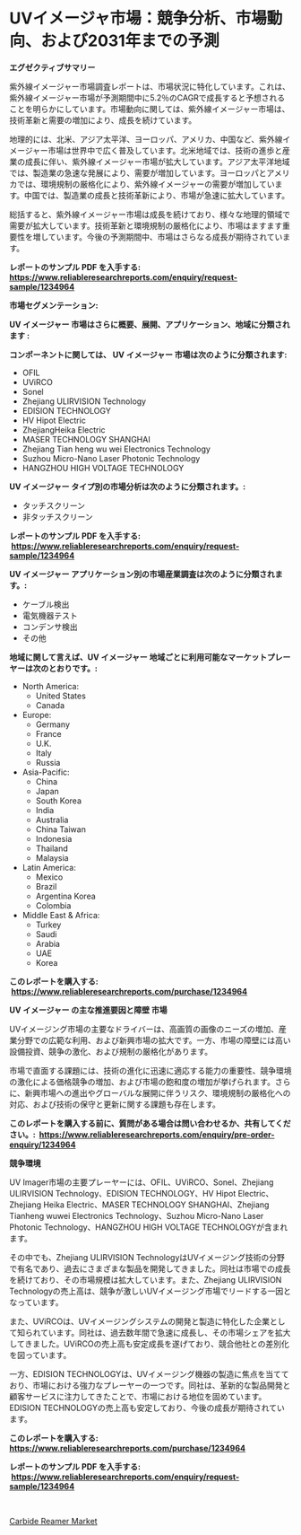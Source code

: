 <p><h1>UVイメージャ市場：競争分析、市場動向、および2031年までの予測</h1></p><p><strong>エグゼクティブサマリー</strong></p>
<p><p>紫外線イメージャー市場調査レポートは、市場状況に特化しています。これは、紫外線イメージャー市場が予測期間中に5.2％のCAGRで成長すると予想されることを明らかにしています。市場動向に関しては、紫外線イメージャー市場は、技術革新と需要の増加により、成長を続けています。</p><p>地理的には、北米、アジア太平洋、ヨーロッパ、アメリカ、中国など、紫外線イメージャー市場は世界中で広く普及しています。北米地域では、技術の進歩と産業の成長に伴い、紫外線イメージャー市場が拡大しています。アジア太平洋地域では、製造業の急速な発展により、需要が増加しています。ヨーロッパとアメリカでは、環境規制の厳格化により、紫外線イメージャーの需要が増加しています。中国では、製造業の成長と技術革新により、市場が急速に拡大しています。</p><p>総括すると、紫外線イメージャー市場は成長を続けており、様々な地理的領域で需要が拡大しています。技術革新と環境規制の厳格化により、市場はますます重要性を増しています。今後の予測期間中、市場はさらなる成長が期待されています。</p></p>
<p><strong>レポートのサンプル PDF を入手する: <a href="https://www.reliableresearchreports.com/enquiry/request-sample/1234964">https://www.reliableresearchreports.com/enquiry/request-sample/1234964</a></strong></p>
<p><strong>市場セグメンテーション:</strong></p>
<p><strong> UV イメージャー 市場はさらに概要、展開、アプリケーション、地域に分類されます :</strong></p>
<p><strong>コンポーネントに関しては、 UV イメージャー 市場は次のように分類されます: &nbsp;</strong></p>
<p><ul><li>OFIL</li><li>UViRCO</li><li>Sonel</li><li>Zhejiang ULIRVISION Technology</li><li>EDISION TECHNOLOGY</li><li>HV Hipot Electric</li><li>ZhejiangHeika Electric</li><li>MASER TECHNOLOGY SHANGHAI</li><li>Zhejiang Tian heng wu wei Electronics Technology</li><li>Suzhou Micro-Nano Laser Photonic Technology</li><li>HANGZHOU HIGH VOLTAGE TECHNOLOGY</li></ul></p>
<p><strong> UV イメージャー タイプ別の市場分析は次のように分類されます。:</strong></p>
<p><ul><li>タッチスクリーン</li><li>非タッチスクリーン</li></ul></p>
<p><strong>レポートのサンプル PDF を入手する: &nbsp;<a href="https://www.reliableresearchreports.com/enquiry/request-sample/1234964">https://www.reliableresearchreports.com/enquiry/request-sample/1234964</a></strong></p>
<p><strong> UV イメージャー アプリケーション別の市場産業調査は次のように分類されます。:</strong></p>
<p><ul><li>ケーブル検出</li><li>電気機器テスト</li><li>コンデンサ検出</li><li>その他</li></ul></p>
<p><strong>地域に関して言えば、UV イメージャー 地域ごとに利用可能なマーケットプレーヤーは次のとおりです。:</strong></p>
<p><ul>
    <li>
        North America:
        <ul>
            <li>United States</li>
            <li>Canada</li>
        </ul>
    </li>
    <li>
        Europe:
        <ul>
            <li>Germany</li>
            <li>France</li>
            <li>U.K.</li>
            <li>Italy</li>
            <li>Russia</li>
        </ul>
    </li>
    <li>
        Asia-Pacific:
        <ul>
            <li>China</li>
            <li>Japan</li>
            <li>South Korea</li>
            <li>India</li>
            <li>Australia</li>
            <li>China Taiwan</li>
            <li>Indonesia</li>
            <li>Thailand</li>
            <li>Malaysia</li>
        </ul>
    </li>
    <li>
        Latin America:
        <ul>
            <li>Mexico</li>
            <li>Brazil</li>
            <li>Argentina Korea</li>
            <li>Colombia</li>
        </ul>
    </li>
    <li>
        Middle East & Africa:
        <ul>
            <li>Turkey</li>
            <li>Saudi</li>
            <li>Arabia</li>
            <li>UAE</li>
            <li>Korea</li>
        </ul>
    </li>
    </ul></p>
<p><strong>このレポートを購入する: &nbsp;<a href="https://www.reliableresearchreports.com/purchase/1234964">https://www.reliableresearchreports.com/purchase/1234964</a></strong></p>
<p><strong>UV イメージャー の主な推進要因と障壁 市場</strong></p>
<p><p>UVイメージング市場の主要なドライバーは、高画質の画像のニーズの増加、産業分野での広範な利用、および新興市場の拡大です。一方、市場の障壁には高い設備投資、競争の激化、および規制の厳格化があります。</p><p>市場で直面する課題には、技術の進化に迅速に適応する能力の重要性、競争環境の激化による価格競争の増加、および市場の飽和度の増加が挙げられます。さらに、新興市場への進出やグローバルな展開に伴うリスク、環境規制の厳格化への対応、および技術の保守と更新に関する課題も存在します。</p></p>
<p><strong>このレポートを購入する前に、質問がある場合は問い合わせるか、共有してください。:&nbsp; <a href="https://www.reliableresearchreports.com/enquiry/pre-order-enquiry/1234964">https://www.reliableresearchreports.com/enquiry/pre-order-enquiry/1234964</a></strong></p>
<p><strong>競争環境</strong></p>
<p><p>UV Imager市場の主要プレーヤーには、OFIL、UViRCO、Sonel、Zhejiang ULIRVISION Technology、EDISION TECHNOLOGY、HV Hipot Electric、Zhejiang Heika Electric、MASER TECHNOLOGY SHANGHAI、Zhejiang Tianheng wuwei Electronics Technology、Suzhou Micro-Nano Laser Photonic Technology、HANGZHOU HIGH VOLTAGE TECHNOLOGYが含まれます。</p><p>その中でも、Zhejiang ULIRVISION TechnologyはUVイメージング技術の分野で有名であり、過去にさまざまな製品を開発してきました。同社は市場での成長を続けており、その市場規模は拡大しています。また、Zhejiang ULIRVISION Technologyの売上高は、競争が激しいUVイメージング市場でリードする一因となっています。</p><p>また、UViRCOは、UVイメージングシステムの開発と製造に特化した企業として知られています。同社は、過去数年間で急速に成長し、その市場シェアを拡大してきました。UViRCOの売上高も安定成長を遂げており、競合他社との差別化を図っています。</p><p>一方、EDISION TECHNOLOGYは、UVイメージング機器の製造に焦点を当てており、市場における強力なプレーヤーの一つです。同社は、革新的な製品開発と顧客サービスに注力してきたことで、市場における地位を固めています。EDISION TECHNOLOGYの売上高も安定しており、今後の成長が期待されています。</p></p>
<p><strong>このレポートを購入する: &nbsp; <a href="https://www.reliableresearchreports.com/purchase/1234964">https://www.reliableresearchreports.com/purchase/1234964</a></strong></p>
<p><strong>レポートのサンプル PDF を入手する: &nbsp;<a href="https://www.reliableresearchreports.com/enquiry/request-sample/1234964">https://www.reliableresearchreports.com/enquiry/request-sample/1234964</a></strong><strong></strong></p>
<p>&nbsp;</p>
<p><p><a href="https://fuschia-pecorino-a6d.notion.site/Carbide-Reamer-Market-Research-Report-Unlocks-Analysis-on-the-Market-Financial-Status-Market-Size--8fc84ae6c0384de296eed788e4a20b65">Carbide Reamer Market</a></p></p>